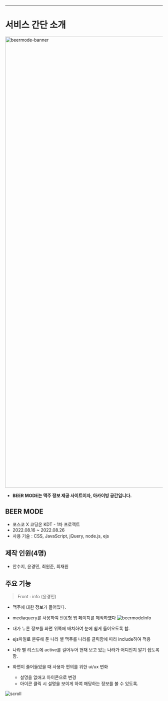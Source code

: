 ---
# 서비스 간단 소개

<img width="1440" alt="beermode-banner" src="https://user-images.githubusercontent.com/107985535/199928876-db6def3c-ce11-42f3-a552-10eb2a74d054.png">

* **BEER MODE는 맥주 정보 제공 사이트이자, 아카이빙 공간입니다.**

## BEER MODE
* 포스코 X 코딩온 KDT - 1차 프로젝트
* 2022.08.16 ~ 2022.08.26
* 사용 기술 : CSS, JavaScript, jQuery, node.js, ejs

## 제작 인원(4명)
* 안수지, 윤경민, 최원준, 최재원

## 주요 기능

> Front : info (윤경민)
* 맥주에 대한 정보가 들어있다.


* mediaquery를 사용하여 반응형 웹 페이지를 제작하였다
![beermodeInfo](https://user-images.githubusercontent.com/107985535/195799192-65d97503-d1df-454c-b596-c89388577f5f.gif)

*  내가 누른 정보를 화면 위쪽에 배치하여 눈에 쉽게 들어오도록 함.
* ejs파일로 분류해 둔 나라 별 맥주를 나라를 클릭함에 따라 include하여 적용
* 나라 별 리스트에 active를 걸어두어 현재 보고 있는 나라가 어디인지 알기 쉽도록 함.
* 화면이 줄어들었을 때 사용자 편의를 위한 ui/ux 변화
    * 설명을 없애고 아이콘으로 변경
    * 아이콘 클릭 시 설명을 보이게 하여 해당하는 정보를 볼 수 있도록.

![scroll](https://user-images.githubusercontent.com/107985535/199929194-c30c4eb0-b65d-40c6-8196-7034a0b4adcc.gif)
